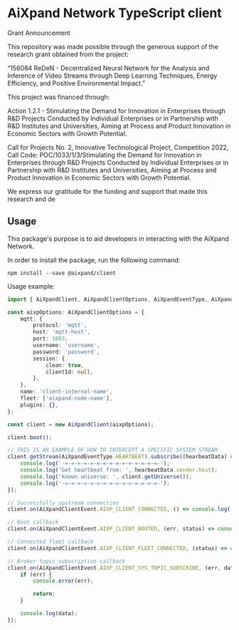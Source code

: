 # AiXpand Network TypeScript client

Grant Announcement

This repository was made possible through the generous support of the research grant obtained from the project:

“156084 ReDeN - Decentralized Neural Network for the Analysis and Inference of Video Streams through Deep Learning Techniques, Energy Efficiency, and Positive Environmental Impact.”

This project was financed through:

Action 1.2.1 - Stimulating the Demand for Innovation in Enterprises through R&D Projects Conducted by Individual Enterprises or in Partnership with R&D Institutes and Universities, Aiming at Process and Product Innovation in Economic Sectors with Growth Potential.

Call for Projects No. 2, Innovative Technological Project, Competition 2022, Call Code: POC/1033/1/3/Stimulating the Demand for Innovation in Enterprises through R&D Projects Conducted by Individual Enterprises or in Partnership with R&D Institutes and Universities, Aiming at Process and Product Innovation in Economic Sectors with Growth Potential.

We express our gratitude for the funding and support that made this research and de

## Usage

This package's purpose is to aid developers in interacting with the AiXpand Network.

In order to install the package, run the following command:

`npm install --save @aixpand/client`

Usage example:

```typescript
import { AiXpandClient, AiXpandClientOptions, AiXpandEventType, AiXpandClientEvent } from '@aixpand/client';

const aixpOptions: AiXpandClientOptions = {
    mqtt: {
        protocol: 'mqtt',
        host: 'mqtt-host',
        port: 1883,
        username: 'username',
        password: 'password',
        session: {
            clean: true,
            clientId: null,
        },
    },
    name: 'client-internal-name',
    fleet: ['aixpand-node-name'],
    plugins: {},
};

const client = new AiXpandClient(aixpOptions);

client.boot();

// THIS IS AN EXAMPLE OF HOW TO INTERCEPT A SPECIFIC SYSTEM STREAM
client.getStream(AiXpandEventType.HEARTBEAT).subscribe((hearbeatData) => {
    console.log('-=-=-=-=-=-=-=-=-=-=-=-=-=-=-=-');
    console.log('Got heartbeat from: ', hearbeatData.sender.host);
    console.log('Known universe: ', client.getUniverse());
    console.log('-=-=-=-=-=-=-=-=-=-=-=-=-=-=-=-');
});

// Successfully upstream connection
client.on(AiXpandClientEvent.AIXP_CLIENT_CONNECTED, () => console.log('Connected!'));

// Boot callback
client.on(AiXpandClientEvent.AIXP_CLIENT_BOOTED, (err, status) => console.log('CLIENT SUCCESSFULLY BOOTED!'));

// Connected fleet callback
client.on(AiXpandClientEvent.AIXP_CLIENT_FLEET_CONNECTED, (status) => console.log(status));

// Broker topic subscription callback
client.on(AiXpandClientEvent.AIXP_CLIENT_SYS_TOPIC_SUBSCRIBE, (err, data) => {
    if (err) {
        console.error(err);

        return;
    }

    console.log(data);
});
```
